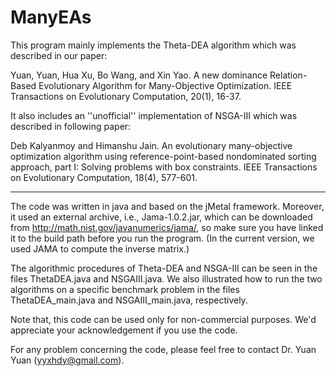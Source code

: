 # ManyEAs

This program mainly implements the Theta-DEA algorithm which was described in our paper:

Yuan, Yuan, Hua Xu, Bo Wang, and Xin Yao. A new dominance Relation-Based Evolutionary Algorithm 
for Many-Objective Optimization. 
IEEE Transactions on Evolutionary Computation, 20(1), 16-37.


It also includes an ''unofficial'' implementation of NSGA-III which was described in following paper:

Deb Kalyanmoy and Himanshu Jain. An evolutionary many-objective optimization algorithm using reference-point-based 
nondominated sorting approach, part I: Solving problems with box constraints. 
IEEE Transactions on Evolutionary Computation, 18(4), 577-601.


**************************************************************************************************************************************

The code was written in java and based on the jMetal framework. 
Moreover, it used an external archive, i.e., Jama-1.0.2.jar, which 
can be downloaded from http://math.nist.gov/javanumerics/jama/, 
so make sure you have linked it to the build path before you run the program. 
(In the current version, we used JAMA to compute the inverse matrix.)


The algorithmic procedures of Theta-DEA and NSGA-III can be seen in the files 
ThetaDEA.java and NSGAIII.java. 
We also illustrated how to run 
the two algorithms on a specific benchmark problem in the files ThetaDEA_main.java and NSGAIII_main.java, respectively.

Note that, this code can be used only for non-commercial purposes. 
We'd appreciate your acknowledgement if you use the code. 

For any problem concerning the code, please feel free to contact Dr. Yuan Yuan (yyxhdy@gmail.com).
